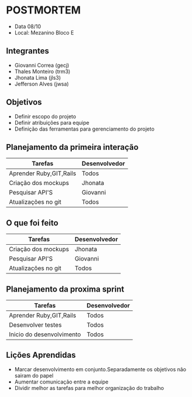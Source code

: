 # POSTMORTEM

- Data 08/10
- Local: Mezanino Bloco E

## Integrantes
- Giovanni Correa (gecj)
- Thales Monteiro (trm3)
- Jhonata Lima (jls3)
- Jefferson Alves (jwsa)

## Objetivos

- Definir escopo do projeto
- Definir atribuições para equipe
- Definição das ferramentas para gerenciamento do projeto 

## Planejamento da primeira interação

Tarefas | Desenvolvedor
--------|-------------
Aprender Ruby,GIT,Rails | Todos
Criação dos mockups | Jhonata
Pesquisar API'S | Giovanni
Atualizações no git | Todos


## O que foi feito

Tarefas | Desenvolvedor
--------|-------------
Criação dos mockups| Jhonata
Pesquisar API'S | Giovanni
Atualizações no git | Todos


## Planejamento da proxima sprint

Tarefas | Desenvolvedor
--------|-------------
Aprender Ruby,GIT,Rails | Todos
Desenvolver testes | Todos
Inicio do desenvolvimento  | Todos



## Lições Aprendidas
- Marcar desenvolvimento em conjunto.Separadamente os objetivos não sairam do papel
- Aumentar comunicação  entre a equipe
- Dividir melhor as tarefas para melhor organização do trabalho

